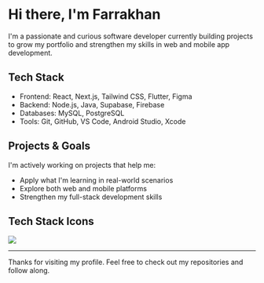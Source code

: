 # Hi there, I'm Farrakhan

I'm a passionate and curious software developer currently building projects to grow my portfolio and strengthen my skills in web and mobile app development.

## Tech Stack
- Frontend: React, Next.js, Tailwind CSS, Flutter, Figma  
- Backend: Node.js, Java, Supabase, Firebase  
- Databases: MySQL, PostgreSQL  
- Tools: Git, GitHub, VS Code, Android Studio, Xcode

## Projects & Goals
I'm actively working on projects that help me:
- Apply what I'm learning in real-world scenarios  
- Explore both web and mobile platforms  
- Strengthen my full-stack development skills

## Tech Stack Icons
<img src="https://skillicons.dev/icons?i=react,nextjs,nodejs,java,flutter,tailwind,figma,postgres,mysql,firebase,supabase" />

---

Thanks for visiting my profile. Feel free to check out my repositories and follow along.
